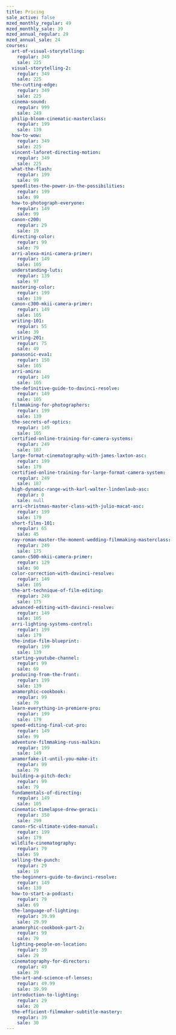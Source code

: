 ```yaml
---
title: Pricing
sale_active: false
mzed_monthly_regular: 49
mzed_monthly_sale: 39
mzed_annual_regular: 29
mzed_annual_sale: 24
courses:
  art-of-visual-storytelling:
    regular: 349
    sale: 225
  visual-storytelling-2:
    regular: 349
    sale: 225
  the-cutting-edge:
    regular: 349
    sale: 225
  cinema-sound:
    regular: 999
    sale: 249
  philip-bloom-cinematic-masterclass:
    regular: 199
    sale: 139
  how-to-wow:
    regular: 349
    sale: 225
  vincent-laforet-directing-motion:
    regular: 349
    sale: 225
  what-the-flash:
    regular: 199
    sale: 99
  speedlites-the-power-in-the-possibilities:
    regular: 199
    sale: 99
  how-to-photograph-everyone:
    regular: 149
    sale: 99
  canon-c200:
    regular: 29
    sale: 19
  directing-color:
    regular: 99
    sale: 79
  arri-alexa-mini-camera-primer:
    regular: 149
    sale: 105
  understanding-luts:
    regular: 139
    sale: 97
  mastering-color:
    regular: 199
    sale: 139
  canon-c300-mkii-camera-primer:
    regular: 149
    sale: 105
  writing-101:
    regular: 55
    sale: 39
  writing-201:
    regular: 75
    sale: 49
  panasonic-eva1:
    regular: 150
    sale: 105
  arri-amira:
    regular: 149
    sale: 105
  the-definitive-guide-to-davinci-resolve:
    regular: 149
    sale: 105
  filmmaking-for-photographers:
    regular: 199
    sale: 139
  the-secrets-of-optics:
    regular: 149
    sale: 105
  certified-online-training-for-camera-systems:
    regular: 249
    sale: 187
  large-format-cinematography-with-james-laxton-asc:
    regular: 199
    sale: 179
  certified-online-training-for-large-format-camera-system:
    regular: 249
    sale: 187
  high-dynamic-range-with-karl-walter-lindenlaub-asc:
    regular: 0
    sale: null
  arri-christmas-master-class-with-julio-macat-asc:
    regular: 199
    sale: 179
  short-films-101:
    regular: 65
    sale: 45
  ray-roman-master-the-moment-wedding-filmmaking-masterclass:
    regular: 249
    sale: 175
  canon-c500-mkii-camera-primer:
    regular: 129
    sale: 90
  color-correction-with-davinci-resolve:
    regular: 149
    sale: 105
  the-art-technique-of-film-editing:
    regular: 249
    sale: 175
  advanced-editing-with-davinci-resolve:
    regular: 149
    sale: 105
  arri-lighting-systems-control:
    regular: 199
    sale: 179
  the-indie-film-blueprint:
    regular: 199
    sale: 139
  starting-youtube-channel:
    regular: 99
    sale: 69
  producing-from-the-front:
    regular: 199
    sale: 139
  anamorphic-cookbook:
    regular: 99
    sale: 79
  learn-everything-in-premiere-pro:
    regular: 199
    sale: 179
  speed-editing-final-cut-pro:
    regular: 149
    sale: 99
  adventure-filmmaking-russ-malkin:
    regular: 199
    sale: 149
  anamorfake-it-until-you-make-it:
    regular: 99
    sale: 79
  building-a-pitch-deck:
    regular: 99
    sale: 79
  fundamentals-of-directing:
    regular: 149
    sale: 105
  cinematic-timelapse-drew-geraci:
    regular: 350
    sale: 299
  canon-r5c-ultimate-video-manual:
    regular: 199
    sale: 179
  wildlife-cinematography:
    regular: 79
    sale: 59
  selling-the-punch:
    regular: 29
    sale: 19
  the-beginners-guide-to-davinci-resolve:
    regular: 149
    sale: 139
  how-to-start-a-podcast:
    regular: 79
    sale: 69
  the-language-of-lighting:
    regular: 39.99
    sale: 29.99
  anamorphic-cookbook-part-2:
    regular: 99
    sale: 79
  lighting-people-on-location:
    regular: 39
    sale: 29
  cinematography-for-directors:
    regular: 49
    sale: 39
  the-art-and-science-of-lenses:
    regular: 49.99
    sale: 39.99
  introduction-to-lighting:
    regular: 29
    sale: 20
  the-efficient-filmmaker-subtitle-mastery:
    regular: 39
    sale: 30
---
```


